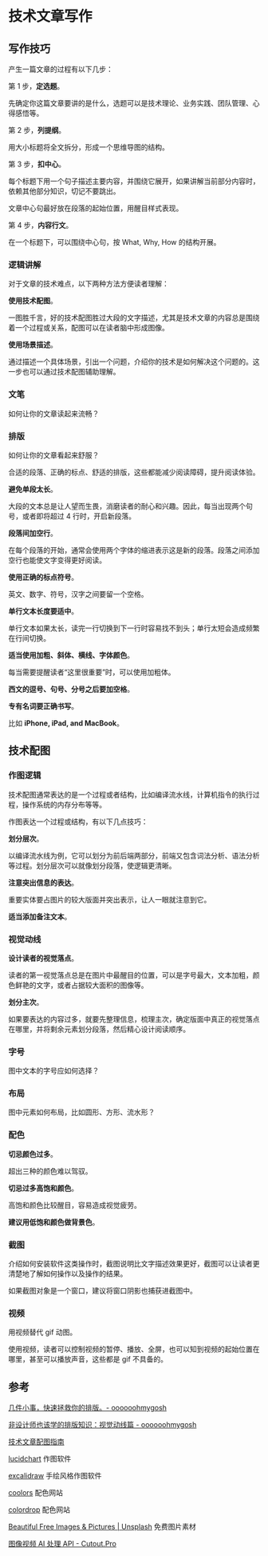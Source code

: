 # 技术文章写作

## 写作技巧

产生一篇文章的过程有以下几步：

第 1 步，**定选题**。

先确定你这篇文章要讲的是什么，选题可以是技术理论、业务实践、团队管理、心得感悟等。

第 2 步，**列提纲**。

用大小标题将全文拆分，形成一个思维导图的结构。

第 3 步，**扣中心**。

每个标题下用一个句子描述主要内容，并围绕它展开，如果讲解当前部分内容时，依赖其他部分知识，切记不要跳出。

文章中心句最好放在段落的起始位置，用醒目样式表现。

第 4 步，**内容行文**。

在一个标题下，可以围绕中心句，按 What, Why, How 的结构开展。

### 逻辑讲解

对于文章的技术难点，以下两种方法方便读者理解：

**使用技术配图**。

一图胜千言，好的技术配图胜过大段的文字描述，尤其是技术文章的内容总是围绕着一个过程或关系，配图可以在读者脑中形成图像。

**使用场景描述**。

通过描述一个具体场景，引出一个问题，介绍你的技术是如何解决这个问题的。这一步也可以通过技术配图辅助理解。

### 文笔

如何让你的文章读起来流畅？

### 排版

如何让你的文章看起来舒服？

合适的段落、正确的标点、舒适的排版，这些都能减少阅读障碍，提升阅读体验。

**避免单段太长**。

大段的文本总是让人望而生畏，消磨读者的耐心和兴趣。因此，每当出现两个句号，或者即将超过 4 行时，开启新段落。

**段落间加空行**。

在每个段落的开始，通常会使用两个字体的缩进表示这是新的段落。段落之间添加空行也能使文字变得更好阅读。

**使用正确的标点符号**。

英文、数字、符号，汉字之间要留一个空格。

**单行文本长度要适中**。

单行文本如果太长，读完一行切换到下一行时容易找不到头；单行太短会造成频繁在行间切换。

**适当使用加粗、斜体、横线、字体颜色**。

每当需要提醒读者“这里很重要”时，可以使用加粗体。

**西文的逗号、句号、分号之后要加空格**。

**专有名词要正确书写**。

比如 **iPhone, iPad, and MacBook**。

## 技术配图

### 作图逻辑

技术配图通常表达的是一个过程或者结构，比如编译流水线，计算机指令的执行过程，操作系统的内存分布等等。

作图表达一个过程或结构，有以下几点技巧：

**划分层次**。

以编译流水线为例，它可以划分为前后端两部分，前端又包含词法分析、语法分析等过程。划分层次可以就像划分段落，使逻辑更清晰。

**注意突出信息的表达**。

重要实体要占图片的较大版面并突出表示，让人一眼就注意到它。

**适当添加备注文本**。

### 视觉动线

**设计读者的视觉落点**。

读者的第一视觉落点总是在图片中最醒目的位置，可以是字号最大，文本加粗，颜色鲜艳的文字，或者占据较大面积的图像等。

**划分主次**。

如果要表达的内容过多，就要先整理信息，梳理主次，确定版面中真正的视觉落点在哪里，并将剩余元素划分段落，然后精心设计阅读顺序。

### 字号

图中文本的字号应如何选择？

### 布局

图中元素如何布局，比如圆形、方形、流水形？

### 配色

**切忌颜色过多**。

超出三种的颜色难以驾驭。

**切忌过多高饱和颜色**。

高饱和颜色比较醒目，容易造成视觉疲劳。

**建议用低饱和颜色做背景色**。

### 截图

介绍如何安装软件这类操作时，截图说明比文字描述效果更好，截图可以让读者更清楚地了解如何操作以及操作的结果。

如果截图对象是一个窗口，建议将窗口阴影也捕获进截图中。

### 视频

用视频替代 gif 动图。

使用视频，读者可以控制视频的暂停、播放、全屏，也可以知到视频的起始位置在哪里，甚至可以播放声音，这些都是 gif 不具备的。

## 参考

[几件小事，快速拯救你的排版。- oooooohmygosh](https://www.bilibili.com/video/BV13M4y157Xc/)

[非设计师也该学的排版知识：视觉动线篇 - oooooohmygosh](https://www.bilibili.com/video/BV1FZ4y1g74Y/)

[技术文章配图指南](https://draveness.me/sketch-and-sketch/)

[lucidchart](https://lucid.app/) 作图软件

[excalidraw](https://excalidraw.com/) 手绘风格作图软件

[coolors](https://coolors.co/) 配色网站

[colordrop](https://colordrop.io/) 配色网站

[Beautiful Free Images & Pictures | Unsplash](https://unsplash.com/) 免费图片素材

[图像视频 AI 处理 API - Cutout.Pro](https://www.cutout.pro/)
